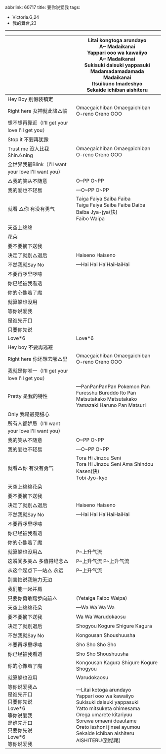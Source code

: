 abbrlink: 60717
title: 要你说爱我
tags:
  - Victoria.G,24
  - 我的舞台,23
---
|      |Litai kongtoga arundayo<br>A~ Madaikanai<br>Yappari ooo wa kawaiiyo<br>A~ Madaikanai<br>Sukisuki daisuki yappasuki<br>Madamadamadamada Madaikanai<br>Itsuikuno Imadeshyo<br>Sekaide ichiban aishiteru|
|--|--|
|Hey Boy 别假装镇定|      |
|Right here 女神就此降△临|Omaegaichiban Omaegaichiban O-reno Oreno OOO|
|想不想再靠近（I'll get your love I'll get you）|      |
|Stop it 不要再犹豫|      |
|Trust me 没人比我Shin△ning|Omaegaichiban Omaegaichiban O-reno Oreno OOO|
|全世界我最Blink（I'll want your love I'll want you）|      |
|△我的笑从不随意|O~PP O~PP|
|我的爱也不轻易|—O~PP O~PP|
|就看 △你 有没有勇气|Taiga Faiya Saiba Faiba<br>Taiga Faiya Saiba Faiba Daiba Baiba Jya-jya(快)<br>Faibo Waipa|
|天空上绵绵|      |
|花朵|      |
|要不要摘下送我|      |
|决定了就别△退后|Haiseno Haiseno |
|不然我就Say No|—Hai Hai HaiHaiHaiHai|
|不要再啰里啰嗦|      |
|你已经被我看透|      |
|你的心像着了魔|      |
|就算躲也没用|      |
|等你说爱我|      |
|是谁先开口|      |
|只要你先说|      |
|Love\*6|Love\*6|
|Hey boy 不要再逃避|      |
|Right here 你还想去哪△里|Omaegaichiban Omaegaichiban O-reno Oreno OOO|
|我就是你唯一（I'll get your love I'll get you）|      |
|Pretty 是我的特性|—PanPanPanPan Pokemon Pan<br>Furesshu Bureddo Ito Pan<br>Matsutakako Matsutakako<br>Yamazaki Haruno Pan Matsuri|
|Only 我是最亮甜心|      |
|所有人都妒忌（I'll want your love I'll want you）|      |
|我的笑从不随意|O~PP O~PP|
|我的爱也不轻易|—O~PP O~PP|
|就看△你 有没有勇气|Tora Hi Jinzou Seni <br>Tora Hi Jinzou Seni Ama Shindou Kasen(快)<br>Tobi Jyo-kyo|
|天空上绵绵花朵|      |
|要不要摘下送我|      |
|决定了就别△退后|Haiseno Haiseno |
|不然我就Say No|—Hai Hai HaiHaiHaiHai|
|不要再啰里啰嗦|      |
|你已经被我看透|      |
|你的心像着了魔|      |
|就算躲也没用△|P~上升气流|
|这瞬间多美△ 多值得纪念△|P~上升气流 P~上升气流|
|从这个起点下一站△ 永远|P~上升气流|
|别害怕说我魅力无边|      |
|我们能一起并肩|      |
|只要你勇敢踏步向前△|(Yetaiga Faibo Waipa)|
|天空上绵绵花朵|—Wa Wa Wa Wa |
|要不要摘下送我|Wa Wa Warudokaosu|
|决定了就别退后|Shogyou Kogure Shigure Kagura|
|不然我就Say No|Kongousan Shoushuusha|
|不要再啰里啰嗦|Sho Sho Sho Sho|
|你已经被我看透|Sho Sho Shoushuusha|
|你的心像着了魔|Kongousan Kagura Shigure Kogure Shogyou|
|就算躲也没用|Warudokaosu|
|等你说爱我△<br>是谁先开口<br>只要你先说<br>Love\*6<br>等你说爱我<br>是谁先开口<br>只要你先说<br>Love\*6<br>等你说爱我|—Litai kotoga arundayo<br>Yappari ooo wa kawaiiyo<br>Sukisuki daisuki yappasuki<br>Yatto mitsuketa ohimesama<br>Orega umarete kitariyuu<br>Sorewa omaeni deautame<br>Oreto isshoni jinsei ayumou<br>Sekaide ichiban aishiteru<br>AISHITERU(到结尾)|